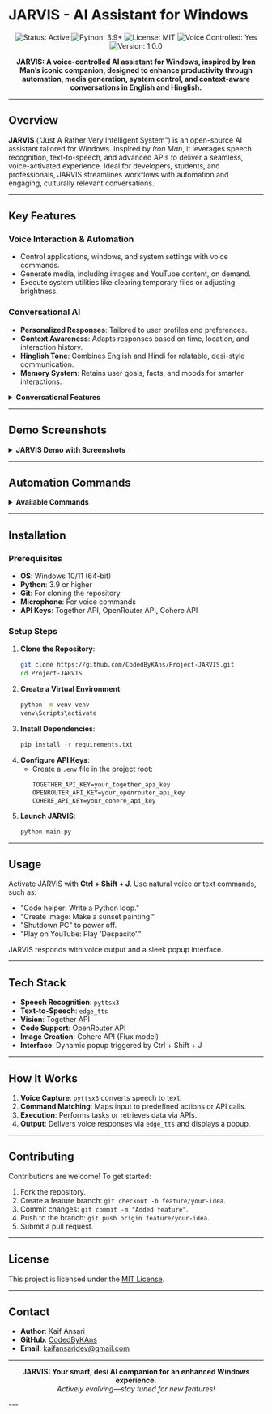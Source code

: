 
# JARVIS - AI Assistant for Windows

<p align="center">
  <img src="https://img.shields.io/badge/Status-Active-brightgreen?style=flat-square" alt="Status: Active"/>
  <img src="https://img.shields.io/badge/Python-3.9+-blue?style=flat-square" alt="Python: 3.9+"/>
  <img src="https://img.shields.io/badge/License-MIT-yellow?style=flat-square" alt="License: MIT"/>
  <img src="https://img.shields.io/badge/Voice%20Controlled-Yes-blueviolet?style=flat-square" alt="Voice Controlled: Yes"/>
  <img src="https://img.shields.io/badge/Version-1.0.0-orange?style=flat-square" alt="Version: 1.0.0"/>
</p>

<p align="center">
  <b>JARVIS: A voice-controlled AI assistant for Windows, inspired by Iron Man’s iconic companion, designed to enhance productivity through automation, media generation, system control, and context-aware conversations in English and Hinglish.</b>
</p>

---

## Overview

**JARVIS** ("Just A Rather Very Intelligent System") is an open-source AI assistant tailored for Windows. Inspired by *Iron Man*, it leverages speech recognition, text-to-speech, and advanced APIs to deliver a seamless, voice-activated experience. Ideal for developers, students, and professionals, JARVIS streamlines workflows with automation and engaging, culturally relevant conversations.

---

## Key Features

### Voice Interaction & Automation
- Control applications, windows, and system settings with voice commands.
- Generate media, including images and YouTube content, on demand.
- Execute system utilities like clearing temporary files or adjusting brightness.

### Conversational AI
- **Personalized Responses**: Tailored to user profiles and preferences.
- **Context Awareness**: Adapts responses based on time, location, and interaction history.
- **Hinglish Tone**: Combines English and Hindi for relatable, desi-style communication.
- **Memory System**: Retains user goals, facts, and moods for smarter interactions.

<details>
<summary><b>Conversational Features</b></summary>

| Feature                   | Description                                                                 |
|---------------------------|-----------------------------------------------------------------------------|
| Personalized Responses     | Custom replies using user data (e.g., name, preferences).                   |
| Context Awareness         | Considers time, location, and history for relevant responses.               |
| Memory System             | Stores and recalls user preferences, goals, and facts.                      |
| Hinglish Tone             | Engaging blend of English and Hindi for a desi vibe.                        |
| Proactive Suggestions      | Offers task reminders or ideas based on user goals.                         |
| Emotional Intelligence    | Adapts tone to user mood for empathetic interactions.                       |
| Vector Embeddings         | Powers context retrieval using Cohere’s embedding technology.               |

</details>

---

## Demo Screenshots

<details>
<summary><b>JARVIS Demo with Screenshots</b></summary>

### Main Interface
![Main Interface](demo_screenshots/gui.png)  
*Minimalist input bar with a glowing accent for voice or text commands, featuring a modern dark-themed UI.*

### Example Hello Command
![Hello Command](demo_screenshots/example_command_1.png)  
*Demonstrates JARVIS responding to a "hello" command.*

### Dynamic Popup Response & Drag & Drop
![Dynamic Popup](demo_screenshots/file_choser.png)  
*Showcases application launching with a responsive overlay and drag-and-drop support.*

### File Chooser Menu
![File Chooser](demo_screenshots/popup_dyanmic.png)  
*Clean, organized file chooser menu with fluid navigation.*

### Dark & Light Mode Toggle
![Dark and Light Mode](demo_screenshots/dark_mode.png)  
*Customizable UI with dark and light mode options for accessibility.*

### Image Classification
![Image Classification Test](demo_screenshots/image_classification_image.png)  
*Input image analyzed with high accuracy.*  
![Image Classification Prompt](demo_screenshots/image_classification.png)  
*Prompt interface for image classification.*  
![Image Classification Response 1](demo_screenshots/image_classification_response_1.png)  
*Detailed, contextually relevant classification results.*  
![Image Classification Response 2](demo_screenshots/image_classification_response_2.png)  
*Secondary response with comprehensive insights.*

### Coding Assistant
![Coding Assistant Test](demo_screenshots/coding_assistant_test.png)  
*Real-time code suggestions within an integrated interface.*  
![Coding Assistant Response 1](demo_screenshots/coding_assistant_response_1.png)  
*Actionable code suggestions with clear explanations.*  
![Coding Assistant Response 2](demo_screenshots/coding_assistant_response_2.png)  
*Additional coding support with alternative solutions.*

</details>

---

## Automation Commands

<details>
<summary><b>Available Commands</b></summary>

| Command                   | Description                                          |
|---------------------------|------------------------------------------------------|
| Code helper               | Provides coding assistance via OpenRouter API.       |
| Create image              | Generates images using Cohere API (Flux model).      |
| Screenshot                | Captures the current screen.                         |
| Open [app]                | Launches applications (e.g., "Open Chrome").         |
| Close [app]               | Closes applications (e.g., "Close Chrome").          |
| Shutdown PC               | Powers down the computer.                            |
| Play on YouTube           | Streams YouTube videos.                               |
| Control brightness        | Adjusts screen brightness.                           |

</details>

---

## Installation

### Prerequisites
- **OS**: Windows 10/11 (64-bit)
- **Python**: 3.9 or higher
- **Git**: For cloning the repository
- **Microphone**: For voice commands
- **API Keys**: Together API, OpenRouter API, Cohere API

### Setup Steps
1. **Clone the Repository**:
   ```bash
   git clone https://github.com/CodedByKAns/Project-JARVIS.git
   cd Project-JARVIS
   ```
2. **Create a Virtual Environment**:
   ```bash
   python -m venv venv
   venv\Scripts\activate
   ```
3. **Install Dependencies**:
   ```bash
   pip install -r requirements.txt
   ```
4. **Configure API Keys**:
   - Create a `.env` file in the project root:
     ```env
     TOGETHER_API_KEY=your_together_api_key
     OPENROUTER_API_KEY=your_openrouter_api_key
     COHERE_API_KEY=your_cohere_api_key
     ```
5. **Launch JARVIS**:
   ```bash
   python main.py
   ```

---

## Usage

Activate JARVIS with **Ctrl + Shift + J**. Use natural voice or text commands, such as:
- "Code helper: Write a Python loop."
- "Create image: Make a sunset painting."
- "Shutdown PC" to power off.
- "Play on YouTube: Play 'Despacito'."

JARVIS responds with voice output and a sleek popup interface.

---

## Tech Stack

- **Speech Recognition**: `pyttsx3`
- **Text-to-Speech**: `edge_tts`
- **Vision**: Together API
- **Code Support**: OpenRouter API
- **Image Creation**: Cohere API (Flux model)
- **Interface**: Dynamic popup triggered by Ctrl + Shift + J

---

## How It Works

1. **Voice Capture**: `pyttsx3` converts speech to text.
2. **Command Matching**: Maps input to predefined actions or API calls.
3. **Execution**: Performs tasks or retrieves data via APIs.
4. **Output**: Delivers voice responses via `edge_tts` and displays a popup.

---

## Contributing

Contributions are welcome! To get started:
1. Fork the repository.
2. Create a feature branch: `git checkout -b feature/your-idea`.
3. Commit changes: `git commit -m "Added feature"`.
4. Push to the branch: `git push origin feature/your-idea`.
5. Submit a pull request.

---

## License

This project is licensed under the <a href="LICENSE" target="_blank">MIT License</a>.

---

## Contact

- **Author**: Kaif Ansari
- **GitHub**: <a href="https://github.com/CodedByKAns" target="_blank">CodedByKAns</a>
- **Email**: <a href="mailto:kaifansaridev@gmail.com" target="_blank">kaifansaridev@gmail.com</a>

---

<p align="center">
  <b>JARVIS: Your smart, desi AI companion for an enhanced Windows experience.</b><br>
  <i>Actively evolving—stay tuned for new features!</i>
</p>
---
